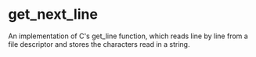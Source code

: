 # get_next_line
An implementation of C's get_line function, which reads line by line from a file descriptor and stores the characters read in a string.
